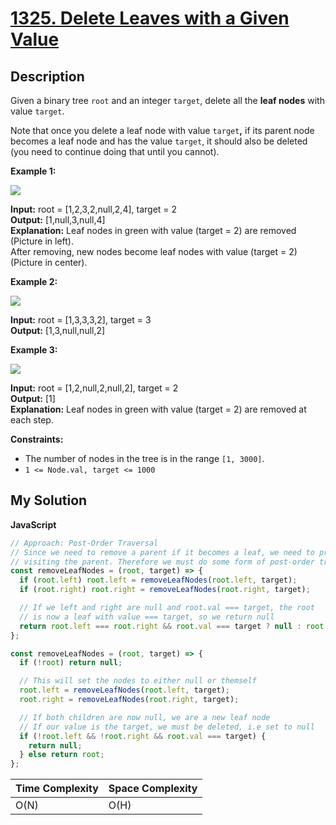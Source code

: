 # [1325. Delete Leaves with a Given Value](https://leetcode.com/problems/delete-leaves-with-a-given-value)

## Description

Given a binary tree `root` and an integer `target`, delete all the **leaf nodes** with value `target`.

Note that once you delete a leaf node with value `target`**,** if its parent node becomes a leaf node and has the value `target`, it should also be deleted (you need to continue doing that until you cannot).

**Example 1:**

**![](https://assets.leetcode.com/uploads/2020/01/09/sample_1_1684.png)**

**Input:** root = \[1,2,3,2,null,2,4\], target = 2  
**Output:** \[1,null,3,null,4\]  
**Explanation:** Leaf nodes in green with value (target = 2) are removed (Picture in left).  
After removing, new nodes become leaf nodes with value (target = 2) (Picture in center).

**Example 2:**

**![](https://assets.leetcode.com/uploads/2020/01/09/sample_2_1684.png)**

**Input:** root = \[1,3,3,3,2\], target = 3  
**Output:** \[1,3,null,null,2\]

**Example 3:**

**![](https://assets.leetcode.com/uploads/2020/01/15/sample_3_1684.png)**

**Input:** root = \[1,2,null,2,null,2\], target = 2  
**Output:** \[1\]  
**Explanation:** Leaf nodes in green with value (target = 2) are removed at each step.

**Constraints:**

- The number of nodes in the tree is in the range `[1, 3000]`.
- `1 <= Node.val, target <= 1000`

## My Solution

**JavaScript**

```js
// Approach: Post-Order Traversal
// Since we need to remove a parent if it becomes a leaf, we need to process children first before
// visiting the parent. Therefore we must do some form of post-order traversal.
const removeLeafNodes = (root, target) => {
  if (root.left) root.left = removeLeafNodes(root.left, target);
  if (root.right) root.right = removeLeafNodes(root.right, target);

  // If we left and right are null and root.val === target, the root
  // is now a leaf with value === target, so we return null
  return root.left === root.right && root.val === target ? null : root;
};
```

```js
const removeLeafNodes = (root, target) => {
  if (!root) return null;

  // This will set the nodes to either null or themself
  root.left = removeLeafNodes(root.left, target);
  root.right = removeLeafNodes(root.right, target);

  // If both children are now null, we are a new leaf node
  // If our value is the target, we must be deleted, i.e set to null
  if (!root.left && !root.right && root.val === target) {
    return null;
  } else return root;
};
```

| Time Complexity | Space Complexity |
| --------------- | ---------------- |
| O(N)            | O(H)             |
